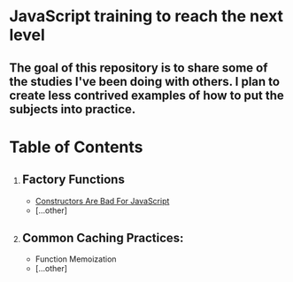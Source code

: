 # JavaScript training to reach the next level

## The goal of this repository is to share some of the studies I've been doing with others. I plan to create less contrived examples of how to put the subjects into practice.

# Table of Contents
1. ## Factory Functions
    * [Constructors Are Bad For JavaScript](https://tsherif.wordpress.com/2013/08/04/constructors-are-bad-for-javascript/)
    * [...other]

2. ## Common Caching Practices:
    * Function Memoization
    * [...other]